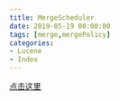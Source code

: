 ```yaml
---
title: MergeScheduler
date: 2019-05-19 00:00:00
tags: [merge,mergePolicy]
categories:
- Lucene
- Index
---
```


[点击这里](https://www.amazingkoala.com.cn/unsupported/MergeScheduler.html)